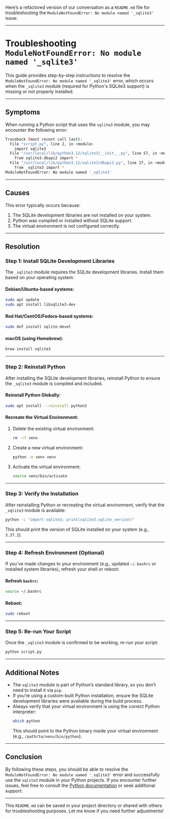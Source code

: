 Here’s a refactored version of our conversation as a `README.md` file for troubleshooting the `ModuleNotFoundError: No module named '_sqlite3'` issue:

---

# Troubleshooting `ModuleNotFoundError: No module named '_sqlite3'`

This guide provides step-by-step instructions to resolve the `ModuleNotFoundError: No module named '_sqlite3'` error, which occurs when the `_sqlite3` module (required for Python's SQLite3 support) is missing or not properly installed.

---

## **Symptoms**
When running a Python script that uses the `sqlite3` module, you may encounter the following error:
```bash
Traceback (most recent call last):
  File "script.py", line 2, in <module>
    import sqlite3
  File "/usr/local/lib/python3.12/sqlite3/__init__.py", line 57, in <module>
    from sqlite3.dbapi2 import *
  File "/usr/local/lib/python3.12/sqlite3/dbapi2.py", line 27, in <module>
    from _sqlite3 import *
ModuleNotFoundError: No module named '_sqlite3'
```

---

## **Causes**
This error typically occurs because:
1. The SQLite development libraries are not installed on your system.
2. Python was compiled or installed without SQLite support.
3. The virtual environment is not configured correctly.

---

## **Resolution**

### **Step 1: Install SQLite Development Libraries**
The `_sqlite3` module requires the SQLite development libraries. Install them based on your operating system:

#### **Debian/Ubuntu-based systems:**
```bash
sudo apt update
sudo apt install libsqlite3-dev
```

#### **Red Hat/CentOS/Fedora-based systems:**
```bash
sudo dnf install sqlite-devel
```

#### **macOS (using Homebrew):**
```bash
brew install sqlite3
```

---

### **Step 2: Reinstall Python**
After installing the SQLite development libraries, reinstall Python to ensure the `_sqlite3` module is compiled and included.

#### **Reinstall Python Globally:**
```bash
sudo apt install --reinstall python3
```

#### **Recreate the Virtual Environment:**
1. Delete the existing virtual environment:
   ```bash
   rm -rf venv
   ```
2. Create a new virtual environment:
   ```bash
   python -m venv venv
   ```
3. Activate the virtual environment:
   ```bash
   source venv/bin/activate
   ```

---

### **Step 3: Verify the Installation**
After reinstalling Python or recreating the virtual environment, verify that the `_sqlite3` module is available:
```bash
python -c "import sqlite3; print(sqlite3.sqlite_version)"
```
This should print the version of SQLite installed on your system (e.g., `3.37.2`).

---

### **Step 4: Refresh Environment (Optional)**
If you’ve made changes to your environment (e.g., updated `~/.bashrc` or installed system libraries), refresh your shell or reboot:

#### **Refresh `bashrc`:**
```bash
source ~/.bashrc
```

#### **Reboot:**
```bash
sudo reboot
```

---

### **Step 5: Re-run Your Script**
Once the `_sqlite3` module is confirmed to be working, re-run your script:
```bash
python script.py
```

---

## **Additional Notes**
- The `sqlite3` module is part of Python’s standard library, so you don’t need to install it via `pip`.
- If you’re using a custom-built Python installation, ensure the SQLite development libraries were available during the build process.
- Always verify that your virtual environment is using the correct Python interpreter:
  ```bash
  which python
  ```
  This should point to the Python binary inside your virtual environment (e.g., `/path/to/venv/bin/python`).

---

## **Conclusion**
By following these steps, you should be able to resolve the `ModuleNotFoundError: No module named '_sqlite3'` error and successfully use the `sqlite3` module in your Python projects. If you encounter further issues, feel free to consult the [Python documentation](https://docs.python.org/3/library/sqlite3.html) or seek additional support.

---

This `README.md` can be saved in your project directory or shared with others for troubleshooting purposes. Let me know if you need further adjustments!
